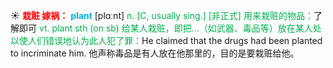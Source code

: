 ☀ <font color="red">**栽赃 嫁祸：**</font>
<font color="sky blue">**plant**</font> [plɑːnt] 
<font color="#00b050">n. [C, usually sing.] [非正式] 用来栽赃的物品：</font>了解即可 <font color="#00b050">vt. plant sth (on sb) 给某人栽赃，即把…（如武器、毒品等）放在某人处以使人们错误地认为此人犯了罪：</font>He claimed that the drugs had been planted to incriminate him. 他声称毒品是有人放在他那里的，目的是要栽赃给他。


